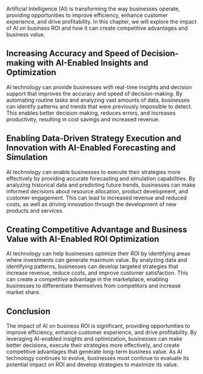 
Artificial Intelligence (AI) is transforming the way businesses operate, providing opportunities to improve efficiency, enhance customer experience, and drive profitability. In this chapter, we will explore the impact of AI on business ROI and how it can create competitive advantages and business value.

Increasing Accuracy and Speed of Decision-making with AI-Enabled Insights and Optimization
------------------------------------------------------------------------------------------

AI technology can provide businesses with real-time insights and decision support that improves the accuracy and speed of decision-making. By automating routine tasks and analyzing vast amounts of data, businesses can identify patterns and trends that were previously impossible to detect. This enables better decision-making, reduces errors, and increases productivity, resulting in cost savings and increased revenue.

Enabling Data-Driven Strategy Execution and Innovation with AI-Enabled Forecasting and Simulation
-------------------------------------------------------------------------------------------------

AI technology can enable businesses to execute their strategies more effectively by providing accurate forecasting and simulation capabilities. By analyzing historical data and predicting future trends, businesses can make informed decisions about resource allocation, product development, and customer engagement. This can lead to increased revenue and reduced costs, as well as driving innovation through the development of new products and services.

Creating Competitive Advantage and Business Value with AI-Enabled ROI Optimization
----------------------------------------------------------------------------------

AI technology can help businesses optimize their ROI by identifying areas where investments can generate maximum value. By analyzing data and identifying patterns, businesses can develop targeted strategies that increase revenue, reduce costs, and improve customer satisfaction. This can create a competitive advantage in the marketplace, enabling businesses to differentiate themselves from competitors and increase market share.

Conclusion
----------

The impact of AI on business ROI is significant, providing opportunities to improve efficiency, enhance customer experience, and drive profitability. By leveraging AI-enabled insights and optimization, businesses can make better decisions, execute their strategies more effectively, and create competitive advantages that generate long-term business value. As AI technology continues to evolve, businesses must continue to evaluate its potential impact on ROI and develop strategies to maximize its value.
